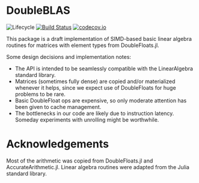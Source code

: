 # DoubleBLAS

![Lifecycle](https://img.shields.io/badge/lifecycle-experimental-orange.svg)<!--
![Lifecycle](https://img.shields.io/badge/lifecycle-maturing-blue.svg)
![Lifecycle](https://img.shields.io/badge/lifecycle-stable-green.svg)
![Lifecycle](https://img.shields.io/badge/lifecycle-retired-orange.svg)
![Lifecycle](https://img.shields.io/badge/lifecycle-archived-red.svg)
![Lifecycle](https://img.shields.io/badge/lifecycle-dormant-blue.svg) -->
[![Build Status](https://travis-ci.com/RalphAS/DoubleBLAS.jl.svg?branch=master)](https://travis-ci.com/RalphAS/DoubleBLAS.jl)
[![codecov.io](http://codecov.io/github/RalphAS/DoubleBLAS.jl/coverage.svg?branch=master)](http://codecov.io/github/RalphAS/DoubleBLAS.jl?branch=master)

This package is a draft implementation of SIMD-based basic linear algebra
routines for matrices with element types from DoubleFloats.jl.

Some design decisions and implementation notes:
* The API is intended to be seamlessly compatible with the LinearAlgebra standard library.
* Matrices (sometimes fully dense) are copied and/or materialized whenever it helps, since we expect use of DoubleFloats for huge problems to be rare.
* Basic DoubleFloat ops are expensive, so only moderate attention has been given to cache management.
* The bottlenecks in our code are likely due to instruction latency. Someday experiments with unrolling might be worthwhile.


# Acknowledgements
Most of the arithmetic was copied from DoubleFloats.jl and
AccurateArithmetic.jl. Linear algebra routines were adapted from the Julia
standard library.
